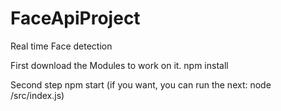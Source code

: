 # FaceApiProject
Real time Face detection

First download the Modules to work on it.
  npm install

Second step
  npm start
  (if you want, you can run the next: node /src/index.js)

